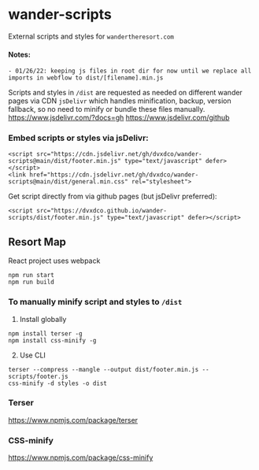 # wander-scripts
External scripts and styles for `wandertheresort.com`

#### Notes:
```
- 01/26/22: keeping js files in root dir for now until we replace all imports in webflow to dist/[filename].min.js
```

Scripts and styles in `/dist` are requested as needed on different wander pages via CDN `jsDelivr` which handles minification, backup, version fallback, so no need to minify or bundle these files manually.
https://www.jsdelivr.com/?docs=gh 
https://www.jsdelivr.com/github 

### Embed scripts or styles via jsDelivr:
```
<script src="https://cdn.jsdelivr.net/gh/dvxdco/wander-scripts@main/dist/footer.min.js" type="text/javascript" defer></script>
<link href="https://cdn.jsdelivr.net/gh/dvxdco/wander-scripts@main/dist/general.min.css" rel="stylesheet">
```

Get script directly from via github pages (but jsDelivr preferred):
```
<script src="https://dvxdco.github.io/wander-scripts/dist/footer.min.js" type="text/javascript" defer></script>
```

## Resort Map

React project uses webpack
```
npm run start
npm run build
```

### To manually minify script and styles to `/dist`

1. Install globally
```
npm install terser -g
npm install css-minify -g
```

2. Use CLI
```
terser --compress --mangle --output dist/footer.min.js -- scripts/footer.js   
css-minify -d styles -o dist
```

### Terser
https://www.npmjs.com/package/terser

### CSS-minify
https://www.npmjs.com/package/css-minify
